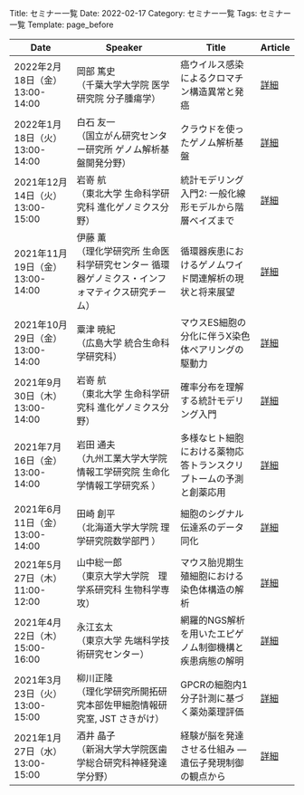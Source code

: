 Title: セミナー一覧
Date: 2022-02-17
Category: セミナー一覧
Tags: セミナー一覧
Template: page_before

|              Date              |                                             Speaker                                              |                              Title                               |                              Article                               |
|--------------------------------|--------------------------------------------------------------------------------------------------|------------------------------------------------------------------|--------------------------------------------------------------------|
|2022年2月18日（金） 13:00-14:00 |岡部 篤史<br>（千葉大学大学院 医学研究院 分子腫瘍学）                                             |癌ウイルス感染によるクロマチン構造異常と発癌                      |<a href="https://amedprime-nakatolab.github.io/Seminar/12.html">詳細|
|2022年1月18日（火） 13:00-14:00 |⽩⽯ 友⼀<br>（国⽴がん研究センター研究所 ゲノム解析基盤開発分野）                                |クラウドを使ったゲノム解析基盤                                    |<a href="https://amedprime-nakatolab.github.io/Seminar/11.html">詳細|
|2021年12月14日（火） 13:00-15:00|岩嵜 航<br>（東北大学 生命科学研究科 進化ゲノミクス分野）                                         |統計モデリング入門2: 一般化線形モデルから階層ベイズまで           |<a href="https://amedprime-nakatolab.github.io/Seminar/10.html">詳細|
|2021年11月19日（金） 13:00-14:00|伊藤 薫 <br>（理化学研究所 生命医科学研究センター 循環器ゲノミクス・インフォマティクス研究チーム）|循環器疾患におけるゲノムワイド関連解析の現状と将来展望            |<a href="https://amedprime-nakatolab.github.io/Seminar/9.html">詳細 |
|2021年10月29日（金） 13:00-14:00|粟津 暁紀<br>（広島大学 統合生命科学研究科）                                                      |マウスES細胞の分化に伴うX染色体ペアリングの駆動力                 |<a href="https://amedprime-nakatolab.github.io/Seminar/8.html">詳細 |
|2021年9月30日（木） 13:00-14:00 |岩嵜 航<br>（東北大学 生命科学研究科 進化ゲノミクス分野）                                         |確率分布を理解する統計モデリング入門                              |<a href="https://amedprime-nakatolab.github.io/Seminar/7.html">詳細 |
|2021年7月16日（金） 13:00-14:00 |岩田 通夫<br>（九州工業大学大学院 情報工学研究院 生命化学情報工学研究系 ）                        |多様なヒト細胞における薬物応答トランスクリプトームの予測と創薬応用|<a href="https://amedprime-nakatolab.github.io/Seminar/6.html">詳細 |
|2021年6月11日（金） 13:00-14:00 |田崎 創平<br>（北海道大学大学院 理学研究院数学部門 ）                                             |細胞のシグナル伝達系のデータ同化                                  |<a href="https://amedprime-nakatolab.github.io/Seminar/5.html">詳細 |
|2021年5月27日（木） 11:00-12:00 |山中総一郎 <br>（東京大学大学院　理学系研究科  生物科学専攻）                                     |マウス胎児期生殖細胞における染色体構造の解析                      |<a href="https://amedprime-nakatolab.github.io/Seminar/4.html">詳細 |
|2021年4月22日（木） 15:00-16:00 |永江玄太 <br>（東京大学 先端科学技術研究センター）                                                |網羅的NGS解析を用いたエピゲノム制御機構と疾患病態の解明           |<a href="https://amedprime-nakatolab.github.io/Seminar/3.html">詳細 |
|2021年3月23日（火） 13:00-15:00 |柳川正隆 <br>（理化学研究所開拓研究本部佐甲細胞情報研究室, JST さきがけ）                         |GPCRの細胞内1分子計測に基づく薬効薬理評価                         |<a href="https://amedprime-nakatolab.github.io/Seminar/2.html">詳細 |
|2021年1月27日（水） 13:00-15:00 |酒井 晶子 <br>（新潟大学大学院医歯学総合研究科神経発達学分野）                                    |経験が脳を発達させる仕組み ― 遺伝子発現制御の観点から             |<a href="https://amedprime-nakatolab.github.io/Seminar/1.html">詳細 |
